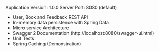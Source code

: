 
Application Version: 1.0.0
Server Port: 8080 (default)

-	User, Book and Feedback REST API
-	In-memory data persistence with Spring Data
-	Micro service Architecture
-	Swagger 2 Documentation (http://localhost:8080/swagger-ui.html)
-	Unit Tests
-	Spring Caching (Demonstration)
